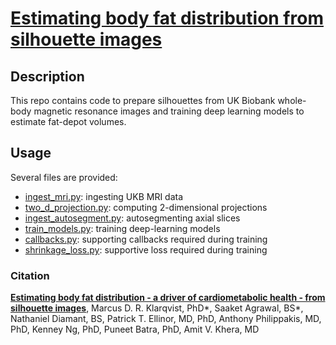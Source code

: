 # [Estimating body fat distribution from silhouette images](https://www.medrxiv.org/content/10.1101/2022.01.14.22269328v2)

## Description

This repo contains code to prepare silhouettes from UK Biobank whole-body magnetic resonance images and training deep learning models to estimate fat-depot volumes.

## Usage

Several files are provided:

* [ingest_mri.py](../../ml4h/applications/ingest/ingest_mri.py): ingesting UKB MRI data
* [two_d_projection.py](../../ml4h/applications/ingest/two_d_projection.py): computing 2-dimensional projections
* [ingest_autosegment.py](../../ml4h/applications/ingest/ingest_autosegment.py): autosegmenting axial slices
* [train_models.py](./train_models.py): training deep-learning models
* [callbacks.py](./callbacks.py): supporting callbacks required during training
* [shrinkage_loss.py](./shrinkage_loss.py): supportive loss required during training

### Citation

**[Estimating body fat distribution - a driver of cardiometabolic health - from silhouette images](https://www.medrxiv.org/content/10.1101/2022.01.14.22269328v2)**, Marcus D. R. Klarqvist, PhD*, Saaket Agrawal, BS*, Nathaniel Diamant, BS, Patrick T. Ellinor, MD, PhD, Anthony Philippakis, MD, PhD,  Kenney Ng, PhD, Puneet Batra, PhD, Amit V. Khera, MD
